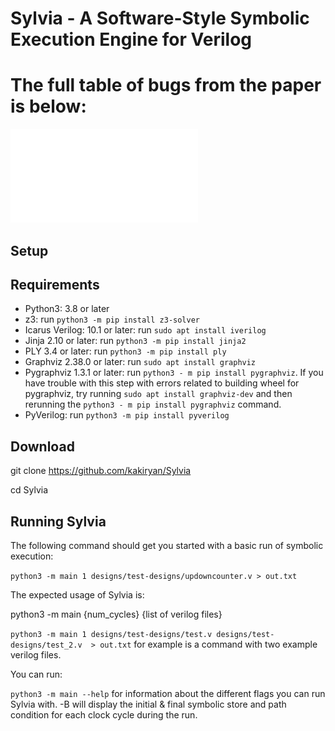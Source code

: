 # Sylvia - A Software-Style Symbolic Execution Engine for Verilog
# The full table of bugs from the paper is below:

![bug_table](bug_table.pdf)
## Setup

Requirements
--------------------
- Python3: 3.8 or later
- z3: run `python3 -m pip install z3-solver`
- Icarus Verilog: 10.1 or later: run `sudo apt install iverilog`
- Jinja 2.10 or later: run `python3 -m pip install jinja2`
- PLY 3.4 or later: run `python3 -m pip install ply`
- Graphviz 2.38.0 or later: run `sudo apt install graphviz`
- Pygraphviz 1.3.1 or later: run `python3 - m pip install pygraphviz`. If you have trouble with this step with errors related to building wheel for pygraphviz, try running `sudo apt install graphviz-dev` and then rerunning the `python3 - m pip install pygraphviz` command.
- PyVerilog: run `python3 -m pip install pyverilog`


Download
--------------------
git clone https://github.com/kakiryan/Sylvia

cd Sylvia

Running Sylvia
---------------------
The following command should get you started with a basic run of symbolic execution:

`python3 -m main 1 designs/test-designs/updowncounter.v > out.txt`

The expected usage of Sylvia is:

python3 -m main {num_cycles} {list of verilog files}

`python3 -m main 1 designs/test-designs/test.v designs/test-designs/test_2.v  > out.txt` for example is a command 
with two example verilog files.

You can run:

`python3 -m main --help` for information about the different flags you can run Sylvia with. -B will display the initial & final symbolic store and path condition for each clock cycle during the run. 
